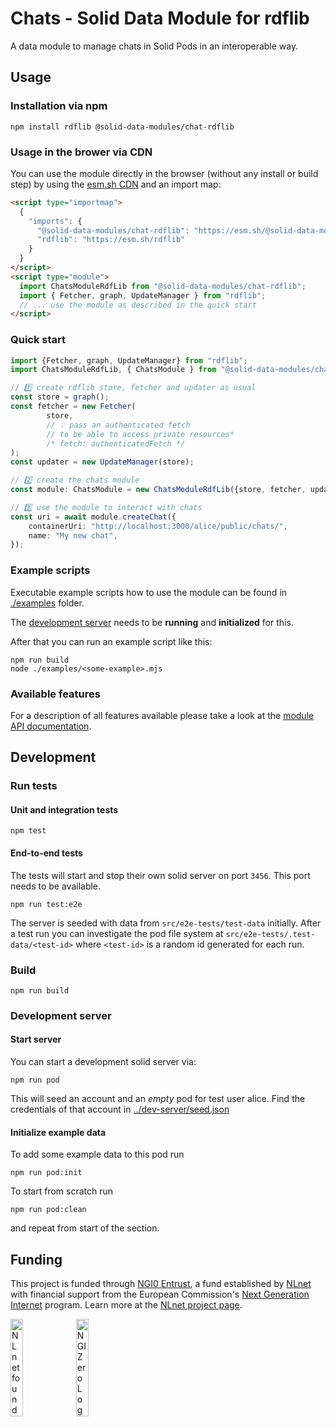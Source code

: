 # Chats - Solid Data Module for rdflib

A data module to manage chats in Solid Pods in an
interoperable way.

## Usage

### Installation via npm

```shell
npm install rdflib @solid-data-modules/chat-rdflib
```

### Usage in the brower via CDN

You can use the module directly in the browser (without any install or build step) by using the [esm.sh CDN](https://esm.sh/) and an import map:

```html
<script type="importmap">
  {
    "imports": {
      "@solid-data-modules/chat-rdflib": "https://esm.sh/@solid-data-modules/chat-rdflib",
      "rdflib": "https://esm.sh/rdflib"
    }
  }
</script>
<script type="module">
  import ChatsModuleRdfLib from "@solid-data-modules/chat-rdflib";
  import { Fetcher, graph, UpdateManager } from "rdflib";
  // ... use the module as described in the quick start
</script>
```

### Quick start

```typescript
import {Fetcher, graph, UpdateManager} from "rdflib";
import ChatsModuleRdfLib, { ChatsModule } from "@solid-data-modules/chat-rdflib";

// 1️⃣ create rdflib store, fetcher and updater as usual
const store = graph();
const fetcher = new Fetcher(
        store,
        // 💡 pass an authenticated fetch
        // to be able to access private resources*
        /* fetch: authenticatedFetch */
);
const updater = new UpdateManager(store);

// 2️⃣ create the chats module
const module: ChatsModule = new ChatsModuleRdfLib({store, fetcher, updater});

// 3️⃣ use the module to interact with chats
const uri = await module.createChat({
    containerUri: "http://localhost:3000/alice/public/chats/",
    name: "My new chat",
});

```

### Example scripts

Executable example scripts how to use the module can be found in [./examples](./examples) folder.

The [development server](#development-server) needs to be **running** and **initialized** for this.

After that you can run an example script like this:

```shell
npm run build
node ./examples/<some-example>.mjs
```

### Available features

For a description of all features available please take a look at the [module API documentation](https://solid-contrib.github.io/data-modules/chat-rdflib-api/interfaces/ChatsModule.html).

## Development

### Run tests

#### Unit and integration tests

```shell
npm test
```

#### End-to-end tests

The tests will start and stop their own solid server on port `3456`. This port needs to be available.

```shell
npm run test:e2e
```

The server is seeded with data from `src/e2e-tests/test-data` initially. After a test run you can investigate the pod file system at `src/e2e-tests/.test-data/<test-id>` where `<test-id>` is a random id generated for each run.

### Build

```shell
npm run build
```

### Development server

#### Start server

You can start a development solid server via:

```shell
npm run pod
```

This will seed an account and an _empty_ pod for test user alice. Find the credentials of
that account in [../dev-server/seed.json](./dev-server/seed.json)

#### Initialize example data

To add some example data to this pod run

```shell
npm run pod:init
```

To start from scratch run

```shell
npm run pod:clean
```

and repeat from start of the section.

## Funding

This project is funded through [NGI0 Entrust](https://nlnet.nl/entrust), a fund established by [NLnet](https://nlnet.nl) with financial support from the European Commission's [Next Generation Internet](https://ngi.eu) program. Learn more at the [NLnet project page](https://nlnet.nl/SolidDataModules).

[<img src="https://nlnet.nl/logo/banner.png" alt="NLnet foundation logo" width="20%" />](https://nlnet.nl)
[<img src="https://nlnet.nl/image/logos/NGI0_tag.svg" alt="NGI Zero Logo" width="20%" />](https://nlnet.nl/entrust)
